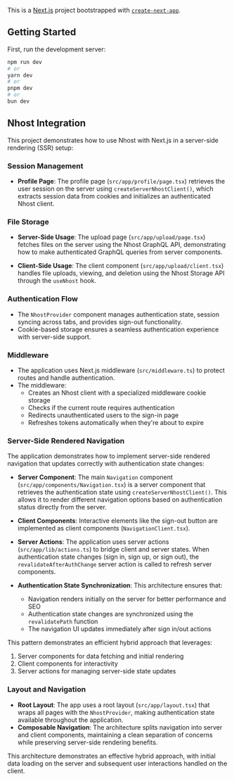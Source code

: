 This is a [Next.js](https://nextjs.org) project bootstrapped with [`create-next-app`](https://nextjs.org/docs/app/api-reference/cli/create-next-app).

## Getting Started

First, run the development server:

```bash
npm run dev
# or
yarn dev
# or
pnpm dev
# or
bun dev
```

## Nhost Integration

This project demonstrates how to use Nhost with Next.js in a server-side rendering (SSR) setup:

### Session Management

- **Profile Page**: The profile page (`src/app/profile/page.tsx`) retrieves the user session on the server using `createServerNhostClient()`, which extracts session data from cookies and initializes an authenticated Nhost client.

### File Storage

- **Server-Side Usage**: The upload page (`src/app/upload/page.tsx`) fetches files on the server using the Nhost GraphQL API, demonstrating how to make authenticated GraphQL queries from server components.

- **Client-Side Usage**: The client component (`src/app/upload/client.tsx`) handles file uploads, viewing, and deletion using the Nhost Storage API through the `useNhost` hook.

### Authentication Flow

- The `NhostProvider` component manages authentication state, session syncing across tabs, and provides sign-out functionality.
- Cookie-based storage ensures a seamless authentication experience with server-side support.

### Middleware

- The application uses Next.js middleware (`src/middleware.ts`) to protect routes and handle authentication.
- The middleware:
  - Creates an Nhost client with a specialized middleware cookie storage
  - Checks if the current route requires authentication
  - Redirects unauthenticated users to the sign-in page
  - Refreshes tokens automatically when they're about to expire

### Server-Side Rendered Navigation

The application demonstrates how to implement server-side rendered navigation that updates correctly with authentication state changes:

- **Server Component**: The main `Navigation` component (`src/app/components/Navigation.tsx`) is a server component that retrieves the authentication state using `createServerNhostClient()`. This allows it to render different navigation options based on authentication status directly from the server.

- **Client Components**: Interactive elements like the sign-out button are implemented as client components (`NavigationClient.tsx`).

- **Server Actions**: The application uses server actions (`src/app/lib/actions.ts`) to bridge client and server states. When authentication state changes (sign in, sign up, or sign out), the `revalidateAfterAuthChange` server action is called to refresh server components.

- **Authentication State Synchronization**: This architecture ensures that:
  - Navigation renders initially on the server for better performance and SEO
  - Authentication state changes are synchronized using the `revalidatePath` function
  - The navigation UI updates immediately after sign in/out actions

This pattern demonstrates an efficient hybrid approach that leverages:
1. Server components for data fetching and initial rendering
2. Client components for interactivity
3. Server actions for managing server-side state updates

### Layout and Navigation

- **Root Layout**: The app uses a root layout (`src/app/layout.tsx`) that wraps all pages with the `NhostProvider`, making authentication state available throughout the application.
- **Composable Navigation**: The architecture splits navigation into server and client components, maintaining a clean separation of concerns while preserving server-side rendering benefits.

This architecture demonstrates an effective hybrid approach, with initial data loading on the server and subsequent user interactions handled on the client.